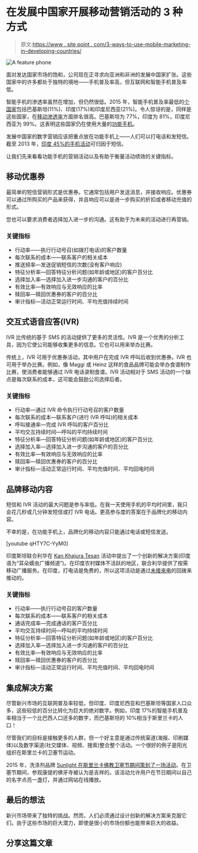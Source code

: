 # 在发展中国家开展移动营销活动的 3 种方式

> 原文:[https://www . site point . com/3-ways-to-use-mobile-marketing-in-developing-countries/](https://www.sitepoint.com/3-ways-to-use-mobile-marketing-in-developing-countries/)

![A feature phone](../Images/55b5b8732c8ef482cf3aa25fcd942359.png)

面对发达国家市场的饱和，公司现在正寻求向亚洲和非洲的发展中国家扩张。这些国家中的许多都处于独特的境地——手机普及率高，但互联网和智能手机普及率低。

智能手机的渗透率虽然在增加，但仍然很低。2015 年，智能手机普及率最低的[个国家](https://en.wikipedia.org/wiki/List_of_countries_by_smartphone_penetration)包括巴基斯坦(11%)、印度(17%)和印度尼西亚(21%)。令人惊讶的是，同样是这些国家，在[移动渗透率](https://en.wikipedia.org/wiki/List_of_countries_by_number_of_mobile_phones_in_use)方面排名很高。巴基斯坦为 77%，印度为 81%，印度尼西亚为 99%。这表明这些国家仍在使用大量的[功能手机](https://en.wikipedia.org/wiki/Feature_phone)。

发展中国家的数字营销应该把重点放在功能手机上——人们可以打电话和发短信。截至 2013 年，[印度 45%的手机活动](https://d152j5tfobgaot.cloudfront.net/wp-content/uploads/2015/07/YourStory_Mobileinternet_IAMAI51.jpg)可归因于短信。

让我们先来看看功能手机的营销活动以及有助于衡量活动绩效的关键指标。

## 移动优惠券

最简单的短信营销形式是优惠券。它通常包括用户发送消息，并接收响应。优惠券可以通过所购买的产品来获得，并且响应可以是进一步购买的折扣或者移动充值的形式。

您也可以要求消费者选择加入进一步的沟通。这有助于为未来的活动进行再营销。

### 关键指标

*   行动率——执行行动号召(如拨打电话)的客户数量
*   每次联系的成本——联系客户的相关成本
*   推送频率—发送促销短信的次数(没有客户响应)
*   特征分析率—回答特征分析问题(如年龄或地区)的客户百分比
*   选择加入率—选择加入进一步沟通的客户的百分比
*   有效比率—有效响应与无效响应的比率
*   赎回率—赎回优惠券的客户的百分比
*   审计指标—活动正常运行时间、平均充值持续时间

## 交互式语音应答(IVR)

IVR 比传统的基于 SMS 的活动提供了更多的灵活性。IVR 是一个优秀的分析工具，因为它使公司能够收集更多的信息。它也可以用来举办比赛。

传统上，IVR 可用于优惠券活动，其中用户在完成 IVR 呼叫后收到优惠券。IVR 也可用于举办比赛。例如，像 Maggi 或 Heinz 这样的食品品牌可能会举办食谱制作比赛，使消费者能够通过 IVR 电话录制食谱。IVR 活动相对于 SMS 活动的一个缺点是每次联系的成本，这可能会鼓励公司选择后者。

### 关键指标

*   行动率—通过 IVR 命令执行行动号召的客户数量
*   每次联系的成本—联系客户(进行 IVR 呼叫)的相关成本
*   呼叫接通率—完成 IVR 呼叫的客户百分比
*   平均交互持续时间—呼叫的平均持续时间
*   特征分析率—回答特征分析问题(如年龄或地区)的客户百分比
*   选择加入率—选择加入进一步沟通的客户的百分比
*   有效比率—有效响应与无效响应的比率
*   赎回率—赎回优惠券的客户的百分比
*   审计指标—活动正常运行时间、平均充值时间、平均回电时间

## 品牌移动内容

短信和 IVR 活动的最大问题是参与率低。在我一天使用手机的平均时间里，我只会花几秒或几分钟发短信或打 IVR 电话。更高参与度的答案在于品牌化的移动内容。

不幸的是，在功能手机上，品牌化的移动内容只能通过电话或短信发送。

[youtube qHTY7C-YyM0]

印度斯坦联合利华在 [Kan Khajura Tesan](https://www.youtube.com/watch?v=qHTY7C-YyM0) 活动中提出了一个创新的解决方案(印度语为“耳朵蠕虫广播频道”)。在印度农村媒体不活跃的地区，联合利华提供了按需移动广播服务。在印度，打电话是免费的，所以这项活动是通过[未接来电](https://en.wikipedia.org/wiki/Missed_call)的回拨来推动的。

### 关键指标

*   行动率——执行行动号召的客户数量
*   每次联系的成本——联系客户的相关成本
*   通话完成率—完成通话的客户百分比
*   平均交互持续时间—呼叫的平均持续时间
*   特征分析率—回答特征分析问题(如年龄或地区)的客户百分比
*   选择加入率—选择加入进一步沟通的客户的百分比
*   有效比率—有效响应与无效响应的比率
*   赎回率—赎回优惠券的客户的百分比
*   审计指标—活动正常运行时间、平均充值时间、平均回电时间

## 集成解决方案

尽管新兴市场的互联网普及率较低，但印度、印度尼西亚和巴基斯坦等国家人口众多，这些较低的百分比转化为巨大的绝对数字。例如，印度 17%的智能手机普及率相当于一个比巴西人口还多的数字，而巴基斯坦的 10%相当于斯里兰卡的人口！

尽管我们的目标是接触更多的人群，但一个好主意是通过传统渠道(海报、印刷媒体)以及数字渠道(社交媒体、视频、搜索)整合整个活动。一个很好的例子是阳光组织在斯里兰卡的卫塞节运动。

2015 年，洗涤剂品牌 [Sunlight 在斯里兰卡佛教卫塞节期间策划了一场活动](http://www.ft.lk/article/501067/Mindshare-and-Unilever-awarded-in-Brand-Awareness-Category-at-MMA-SMARTIES-APAC-2015)。在卫塞节期间，参观康提的佛牙寺被认为是吉祥的。该活动允许用户在节日期间以自己的名字点亮一盏灯，并通过网站在线播放。

## 最后的想法

新兴市场带来了独特的挑战。然而，人们必须通过设计创新的解决方案来克服它们。由于这些市场的巨大潜力，即使是很小的市场份额也能带来巨大的收益。

## 分享这篇文章